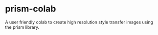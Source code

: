 # prism-colab
A user friendly colab to create high resolution style transfer images using the prism library.
